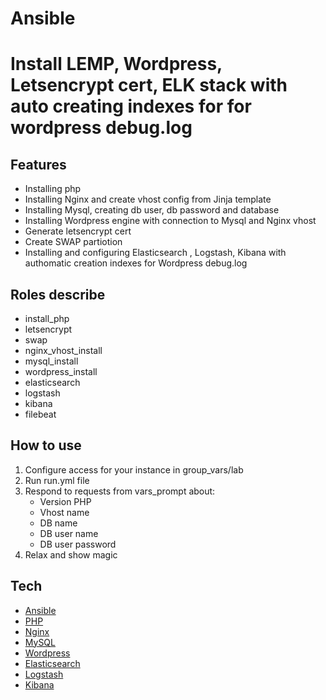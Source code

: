 # Ansible
# Install LEMP, Wordpress, Letsencrypt cert,  ELK stack with auto creating indexes for for wordpress debug.log

## Features
- Installing php
- Installing Nginx and create vhost config from Jinja template
- Installing Mysql, creating db user, db password and database
- Installing Wordpress engine with connection to Mysql and Nginx vhost
- Generate letsencrypt cert
- Create SWAP partiotion
- Installing and configuring Elasticsearch , Logstash, Kibana with authomatic creation indexes for Wordpress debug.log

## Roles describe

- install_php
- letsencrypt
- swap
- nginx_vhost_install
- mysql_install
- wordpress_install
- elasticsearch
- logstash
- kibana
- filebeat

## How to use
1. Configure access for your instance in group_vars/lab
2. Run run.yml file
3. Respond to requests from vars_prompt about:
   - Version PHP
   - Vhost name
   - DB name
   - DB user name
   - DB user password 
4. Relax and show magic 

## Tech

- [Ansible]
- [PHP]
- [Nginx]
- [MySQL]
- [Wordpress]
- [Elasticsearch]
- [Logstash]
- [Kibana]

[PHP]: <https://www.php.net>
[Nginx]: <https://nginx.org>
[MySQL]: <https://mysql.com>
[Wordpress]: <https://wordpress.com>
[Elasticsearch]: <https://www.elastic.co>
[Logstash]: <https://www.elastic.co>
[Kibana]: <https://www.elastic.co>
[Ansible]: <https://www.ansible.com>

